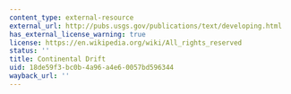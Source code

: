 ```yaml
---
content_type: external-resource
external_url: http://pubs.usgs.gov/publications/text/developing.html
has_external_license_warning: true
license: https://en.wikipedia.org/wiki/All_rights_reserved
status: ''
title: Continental Drift
uid: 18de59f3-bc0b-4a96-a4e6-0057bd596344
wayback_url: ''
---
```

